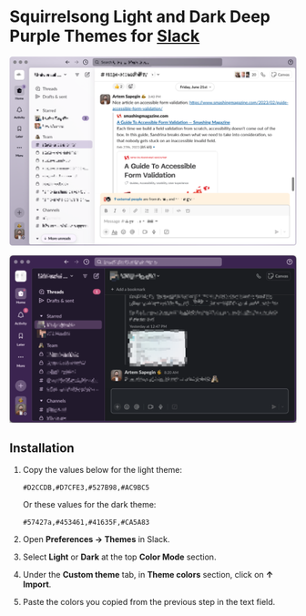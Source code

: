 # Squirrelsong Light and Dark Deep Purple Themes for [Slack](https://slack.com/)

![Squirrelsong Light theme for Slack](screenshot-light.png)

![Squirrelsong Dark Deep Purple theme for Slack](screenshot-dark.png)

## Installation

1. Copy the values below for the light theme:

   ```
   #D2CCDB,#D7CFE3,#527B98,#AC9BC5
   ```

   Or these values for the dark theme:

   ```
   #57427a,#453461,#41635F,#CA5A83
   ```

2. Open **Preferences → Themes** in Slack.
3. Select **Light** or **Dark** at the top **Color Mode** section.
4. Under the **Custom theme** tab, in **Theme colors** section, click on **↑ Import**.
5. Paste the colors you copied from the previous step in the text field.

